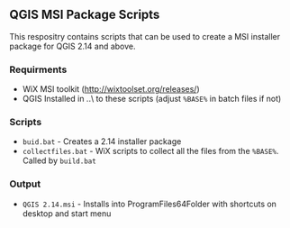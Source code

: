 ## QGIS MSI Package Scripts

This respositry contains scripts that can be used to create a MSI installer package for QGIS 2.14 and above.

### Requirments

- WiX MSI toolkit (http://wixtoolset.org/releases/)
- QGIS Installed in ..\ to these scripts (adjust `%BASE%` in batch files if not)

### Scripts

- `buid.bat` - Creates a 2.14 installer package
- `collectfiles.bat` - WiX scripts to collect all the files from the `%BASE%`. Called by `build.bat`

### Output

- `QGIS 2.14.msi` - Installs into ProgramFiles64Folder with shortcuts on desktop and start menu

